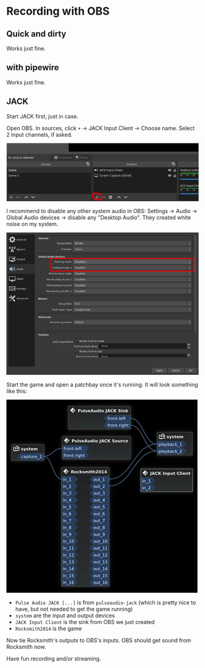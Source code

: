 # Recording with OBS

## Quick and dirty

Works just fine.

## with pipewire

Works just fine.

## JACK

Start JACK first, just in case.

Open OBS. In sources, click `+` -> JACK Input Client -> Choose name. Select 2 input channels, if asked.

![](/img/0-obs.webp)

I recommend to disable any other system audio in OBS: Settings -> Audio -> Global Audio devices -> disable any "Desktop Audio". They created white noise on my system.

![](/img/2-obs.webp)

Start the game and open a patchbay once it's running. It will look something like this:

![](/img/1-catia.webp)

* `Pulse Audio JACK [...]` is from `pulseaudio-jack` (which is pretty nice to have, but not needed to get the game running)
* `system` are the input and output devices
* `JACK Input Client` is the sink from OBS we just created
* `Rocksmith2014` is the game

Now tie Rocksmith's outputs to OBS's inputs. OBS should get sound from Rocksmith now.

Have fun recording and/or streaming.
